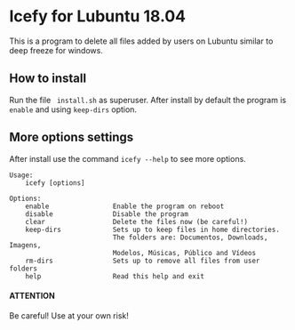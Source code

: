 # Icefy for Lubuntu 18.04

This is a program to delete all files added by users on Lubuntu similar to deep freeze for windows.

## How to install

Run the file ` install.sh` as superuser. After install by default the program is `enable`  and using `keep-dirs` option. 

## More options settings

After install use the command `icefy --help` to see more options.

```
Usage:
	icefy [options]

Options:
	enable                Enable the program on reboot
	disable               Disable the program
	clear                 Delete the files now (be careful!)
	keep-dirs             Sets up to keep files in home directories.
	                      The folders are: Documentos, Downloads, Imagens,
	                      Modelos, Músicas, Público and Vídeos
	rm-dirs               Sets up to remove all files from user folders
	help                  Read this help and exit
```

#### ATTENTION

Be careful! Use at your own risk!